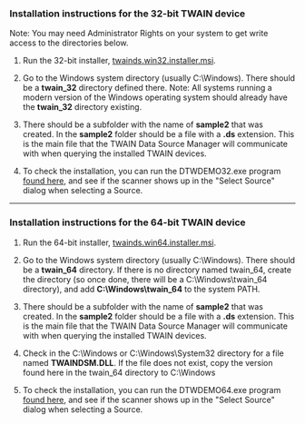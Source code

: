 ### Installation instructions for the 32-bit TWAIN device

Note:  You may need Administrator Rights on your system to get write access to the directories below.

1) Run the 32-bit installer, [twainds.win32.installer.msi](https://github.com/dynarithmic/twain_library/blob/master/SampleTWAINDevices/twain_32/twainds.win32.installer.msi).  

2) Go to the Windows system directory (usually C:\Windows).  There should be a **twain_32** directory defined there.   Note:  All systems running a modern version of the Windows operating system should already have the **twain_32** directory existing.

3) There should be a subfolder with the name of **sample2** that was created.  In the **sample2** folder should be a file with a **.ds** extension.  This is the main file that the TWAIN Data Source Manager will communicate with when querying the installed TWAIN devices.

4) To check the installation, you can run the DTWDEMO32.exe program [found here](https://github.com/dynarithmic/dtwain/tree/dtwain_apache/binaries), and see if the scanner shows up in the "Select Source" dialog when selecting a Source.

----------

### Installation instructions for the 64-bit TWAIN device

1) Run the 64-bit installer, [twainds.win64.installer.msi](https://github.com/dynarithmic/twain_library/blob/master/SampleTWAINDevices/twain_64).  

2) Go to the Windows system directory (usually C:\Windows).  There should be a **twain_64** directory. If there is no directory named twain_64, create the directory (so once done, there will be a C:\Windows\twain_64 directory), and add **C:\Windows\twain_64** to the system PATH.

3) There should be a subfolder with the name of **sample2** that was created.  In the **sample2** folder should be a file with a **.ds** extension.  This is the main file that the TWAIN Data Source Manager will communicate with when querying the installed TWAIN devices.

4) Check in the C:\Windows or C:\Windows\System32 directory for a file named **TWAINDSM.DLL**.  If the file does not exist, copy the version found here in the twain_64 directory to C:\Windows

5) To check the installation, you can run the DTWDEMO64.exe program [found here](https://github.com/dynarithmic/dtwain/tree/dtwain_apache/binaries), and see if the scanner shows up in the "Select Source" dialog when selecting a Source. 


